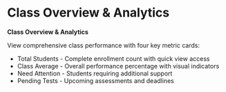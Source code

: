 # Class Overview & Analytics

**Class Overview & Analytics**

View comprehensive class performance with four key metric cards:

* Total Students - Complete enrollment count with quick view access
* Class Average - Overall performance percentage with visual indicators
* Need Attention - Students requiring additional support
* Pending Tests - Upcoming assessments and deadlines

<figure><img src="../../.gitbook/assets/Screenshot 2025-08-21 at 9.11.41 PM.png" alt=""><figcaption></figcaption></figure>
